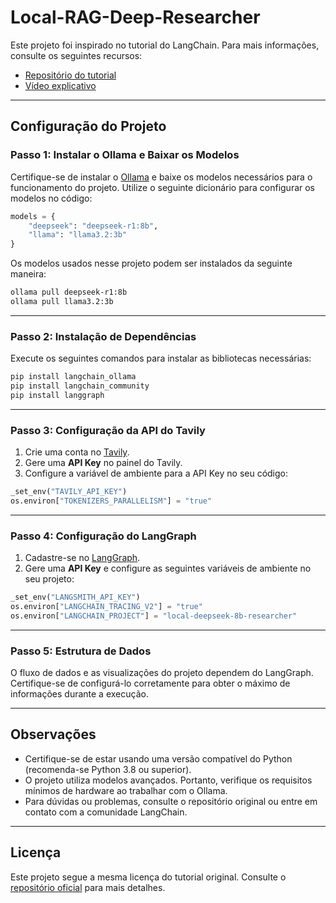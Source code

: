 # Local-RAG-Deep-Researcher

Este projeto foi inspirado no tutorial do LangChain. Para mais informações, consulte os seguintes recursos:

- [Repositório do tutorial](https://github.com/langchain-ai/ollama-deep-researcher/)
- [Vídeo explicativo](https://www.youtube.com/watch?v=sGUjmyfof4Q)

---

## Configuração do Projeto

### Passo 1: Instalar o Ollama e Baixar os Modelos

Certifique-se de instalar o [Ollama](https://ollama.com/) e baixe os modelos necessários para o funcionamento do projeto. Utilize o seguinte dicionário para configurar os modelos no código:

```python
models = {
    "deepseek": "deepseek-r1:8b",
    "llama": "llama3.2:3b"
}
```

Os modelos usados nesse projeto podem ser instalados da seguinte maneira:

```bash
ollama pull deepseek-r1:8b
ollama pull llama3.2:3b
```
---

### Passo 2: Instalação de Dependências

Execute os seguintes comandos para instalar as bibliotecas necessárias:

```bash
pip install langchain_ollama  
pip install langchain_community  
pip install langgraph  
```

---

### Passo 3: Configuração da API do Tavily

1. Crie uma conta no [Tavily](https://tavily.com/).
2. Gere uma **API Key** no painel do Tavily.
3. Configure a variável de ambiente para a API Key no seu código:

```python
_set_env("TAVILY_API_KEY")
os.environ["TOKENIZERS_PARALLELISM"] = "true"
```

---

### Passo 4: Configuração do LangGraph

1. Cadastre-se no [LangGraph](https://langgraph.com/).
2. Gere uma **API Key** e configure as seguintes variáveis de ambiente no seu projeto:

```python
_set_env("LANGSMITH_API_KEY")
os.environ["LANGCHAIN_TRACING_V2"] = "true"
os.environ["LANGCHAIN_PROJECT"] = "local-deepseek-8b-researcher"
```

---

### Passo 5: Estrutura de Dados

O fluxo de dados e as visualizações do projeto dependem do LangGraph. Certifique-se de configurá-lo corretamente para obter o máximo de informações durante a execução.

---

## Observações

- Certifique-se de estar usando uma versão compatível do Python (recomenda-se Python 3.8 ou superior).
- O projeto utiliza modelos avançados. Portanto, verifique os requisitos mínimos de hardware ao trabalhar com o Ollama.
- Para dúvidas ou problemas, consulte o repositório original ou entre em contato com a comunidade LangChain.

---

## Licença

Este projeto segue a mesma licença do tutorial original. Consulte o [repositório oficial](https://github.com/langchain-ai/ollama-deep-researcher/) para mais detalhes.

